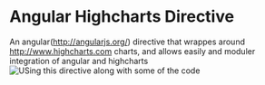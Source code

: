 Angular Highcharts Directive
============================

An angular(http://angularjs.org/) directive that wrappes around http://www.highcharts.com charts, and allows easily and moduler integration of angular and highcharts
![USing this directive along with some of the code](https://raw.github.com/rootux/angular-highcharts-directive/master/screenshot_sample.png "Using angular highcharts directive")
